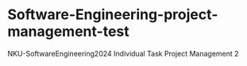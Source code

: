 # Software-Engineering-project-management-test
NKU-SoftwareEngineering2024 Individual Task Project Management 2
